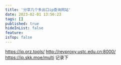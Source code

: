 ```yaml
---
title: '分享几个多出口ip查询网站'
date: 2023-02-01 13:56:23
tags: []
published: true
hideInList: false
feature: 
isTop: false
---
```

<https://ip.orz.tools/>
<http://revproxy.ustc.edu.cn:8000/>
<https://ip.skk.moe/multi>
记录下